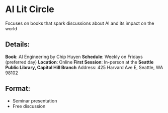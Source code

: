# AI Lit Circle
Focuses on books that spark discussions about AI and its impact on the world

## Details:

**Book**: AI Engineering by Chip Huyen
**Schedule**: Weekly on Fridays (preferred day)
**Location**: Online
**First Session**: In-person at the **Seattle Public Library, Capitol Hill Branch**
Address: 425 Harvard Ave E, Seattle, WA 98102

## Format:
- Seminar presentation
- Free discussion
